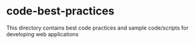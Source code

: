 # code-best-practices

This directory contains best code practices and sample code/scripts for developing web applications

